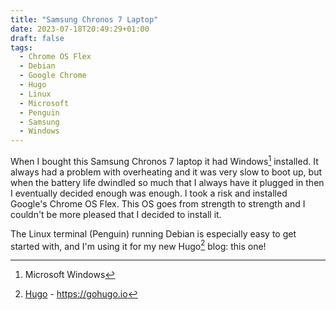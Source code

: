 ```yaml
---
title: "Samsung Chronos 7 Laptop"
date: 2023-07-18T20:49:29+01:00
draft: false
tags:
  - Chrome OS Flex
  - Debian
  - Google Chrome
  - Hugo
  - Linux
  - Microsoft
  - Penguin
  - Samsung
  - Windows
---
```


When I bought this Samsung Chronos 7 laptop it had Windows[^1] installed. It always had a problem with overheating and it was very slow to boot up, but when the battery life dwindled so much that I always have it plugged in then I eventually decided enough was enough. I took a risk and installed Google's Chrome OS Flex. This OS goes from strength to strength and I couldn't be more pleased that I decided to install it.

The Linux terminal (Penguin) running Debian is especially easy to get started with, and I'm using it for my new Hugo[^2] blog: this one!

[^1]: Microsoft Windows
[^2]: [Hugo](https://gohugo.io) - https://gohugo.io